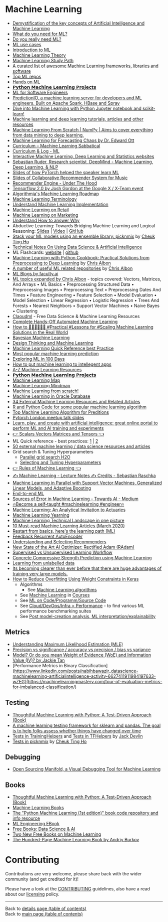 # Machine Learning
  
  - [Demystification of the key concepts of Artificial Intelligence and Machine Learning](https://github.com/virgili0/Virgilio/blob/master/serving/paradiso/demystification-ai-ml-dl/demystification-ai-ml-dl.md)
  - [What do you need for ML?](https://github.com/virgili0/Virgilio/blob/master/serving/paradiso/what-do-you-need-for-ml/what-do-you-need-for-ml.md)
  - [Do you really need ML?](https://github.com/virgili0/Virgilio/blob/master/serving/paradiso/do-you-really-need-ml/do-you-really-need-ml.md)
  - [ML use cases](https://github.com/virgili0/Virgilio/blob/master/serving/paradiso/use-cases/use-cases.md)
  - [Introduction to ML](https://github.com/virgili0/Virgilio/blob/master/serving/paradiso/introduction-to-ml/introduction-to-ml.md)
  - [Machine Learning Theory](https://github.com/virgili0/Virgilio/blob/master/serving/purgatorio/select-and-train-machine-learning-models/machine-learning-theory/machine-learning-theory.md)
  - [Machine Learning Study Path](https://github.com/virgili0/Virgilio/blob/master/LearningPaths/Machine%20Learning%20Engineer%20Career%20Path)
  - [A curated list of awesome Machine Learning frameworks, libraries and software](https://github.com/josephmisiti/awesome-machine-learning)
  - [Top ML repos](https://github.com/yazdotai/top-machine-learning)
  - [Hands on ML](https://github.com/ageron/handson-ml)
  - [𝗣𝘆𝘁𝗵𝗼𝗻 𝗠𝗮𝗰𝗵𝗶𝗻𝗲 𝗟𝗲𝗮𝗿𝗻𝗶𝗻𝗴 𝗣𝗿𝗼𝗷𝗲𝗰𝘁𝘀](https://www.linkedin.com/posts/martinroberts_python-machine-learning-projects-activity-6620692910499295232-B8Gq)
  - [ML for Software Engineers](https://github.com/ZuzooVn/machine-learning-for-software-engineers)
  - [PredictionIO, a machine learning server for developers and ML engineers. Built on Apache Spark, HBase and Spray](https://github.com/apache/predictionio)
  - [Dive into Machine Learning with Python Jupyter notebook and scikit-learn!](https://github.com/hangtwenty/dive-into-machine-learning)
  - [Machine learning and deep learning tutorials, articles and other resources](https://github.com/ujjwalkarn/Machine-Learning-Tutorials)
  - [Machine Learning From Scratch | NumPy | Aims to cover everything from data mining to deep learning. ](https://github.com/eriklindernoren/ML-From-Scratch)
  - [Machine Learning for Forecasting Chaos by Dr. Edward Ott](https://www.youtube.com/watch?v=ZFYdZWadyD4&feature=youtu.be)
  - [Curriculum – Machine Learning Sabbatical](https://coxy1989.com/curriculum.html)
  - [Curriculum & Log - ML](https://www.alanmartyn.com/)
  - [Interactive Machine Learning, Deep Learning and Statistics websites](https://p.migdal.pl/interactive-machine-learning-list/)
  - [Sebastian Ruder, Research scientist, DeepMind - Machine Learning, Deep Learning, & NLP](http://ruder.io/)
  - [Slides of how PyTorch helped the speaker learn ML](https://www.dropbox.com/sh/q0v0k3ida37thyn/AAB6wXMge7C6fvqKIZmGFXVQa?dl=0&preview=2019_06_26_Michael_Ceber.pdf)
  - [Slides of Collaborative Recommender System for Music](https://www.dropbox.com/sh/q0v0k3ida37thyn/AAB6wXMge7C6fvqKIZmGFXVQa?dl=0&preview=2019_06_26_Valentin_Nagacevschi.pdf)
  - [Recommender Engine - Under The Hood](https://www.linkedin.com/posts/data-science-central_recommender-engine-under-the-hood-activity-6611995873561890816-WnJd)
  - [Tensorflow 2.0 by Josh Gordon at the Google X / X-Team event](https://drive.google.com/file/d/1XAZp_n7avolVOGApKNLk0YcY3xGRaVcQ/view)
  - [Algorithmia's Machine Learning Roadmap](https://info.algorithmia.com/email-machine-learning-roadmap)
  - [Machine Learning Terminology](https://www.linkedin.com/feed/update/urn:li:activity:6526625602227789824)
  - [Understand Machine Learning Implementation](https://www.linkedin.com/feed/update/urn:li:activity:6529655800238047232)
  - [Machine Learning on Retail](https://www.linkedin.com/feed/update/urn:li:activity:6534410859026968576)
  - [Machine Learning on Marketing](https://www.linkedin.com/feed/update/urn:li:activity:6532232283498352640)
  - [Understand How to answer Why](https://www.linkedin.com/feed/update/urn:li:activity:6519055798948204544)
  - Abductive Learning: Towards Bridging Machine Learning and Logical Reasoning: [Slides](http://daiwz.net/org/slides/ABL-meetup.html) | [Video](https://www.youtube.com/watch?v=ETHrFxiFIUM) | [GitHub](https://github.com/AbductiveLearning/ABL-HED)
  - [Stack your ML models using an ensemble library: picknmix](https://github.com/picknmix/picknmix) by [Cheuk Ting Ho](https://github.com/Cheukting)
  - [Technical Notes On Using Data Science & Artificial Intelligence](https://github.com/chrisalbon/notes)
  - ML Flashcards: [website](https://machinelearningflashcards.com/) | [github](https://github.com/chrisalbon/MachineLearningFlashcards.com)
  - [Machine Learning with Python Cookbook: Practical Solutions from Preprocessing to Deep Learning](https://www.amazon.com/Machine-Learning-Python-Cookbook-Preprocessing/dp/1491989386) by [Chris Albon](https://www.amazon.com/Chris-Albon/e/B07CHGKH7J/ref=dp_byline_cont_book_1)
  - [A number of useful ML related repositories](https://github.com/chrisalbon?tab=repositories) by [Chris Albon](https://github.com/chrisalbon)
  - [ML Blogs by faculty.ai](https://faculty.ai/blog/)
  - [ML topics expanded by Chris Albon](https://chrisalbon.com/#machine_learning) - topics covered: Vectors, Matrices, And Arrays • ML Basics • Preprocessing Structured Data • Preprocessing Images • Preprocessing Text • Preprocessing Dates And Times • Feature Engineering • Feature Selection • Model Evaluation • Model Selection • Linear Regression • Logistic Regression • Trees And Forests • Nearest Neighbors • Support Vector Machines • Naive Bayes • Clustering
  - [Claoudml](https://www.claoudml.com/) - Free Data Science & Machine Learning Resources
  - [Complete Hands-Off Automated Machine Learning](https://www.linkedin.com/posts/data-science-central_complete-hands-off-automated-machine-learning-activity-6618518854731644928-b1kO)
  - [How to 🤷‍♂️🤷‍♂️🤷‍♂️ #Practical #Lessons for #Scaling Machine Learning Solutions in the Real World](https://www.linkedin.com/posts/ashishpatel2604_practical-lessons-scaling-activity-6618516936416428032-yzDZ/)
  - [Bayesian Machine Learning](https://www.linkedin.com/posts/data-science-central_bayesian-machine-learning-activity-6623268367648256000-TTcf)
  - [Design Thinking and Machine Learning](https://www.linkedin.com/posts/nabihbawazir_design-thinking-and-machine-learning-activity-6612301684750278656-QsSD)
  - [Machine Learning Quick Reference best Practice](https://www.linkedin.com/posts/nabihbawazir_machine-learning-quick-reference-best-practice-activity-6611857926338514944-d0Hz)
  - [Most popular machine learning prediction](https://www.linkedin.com/posts/nabihbawazir_most-popular-machine-learning-prediction-activity-6611214710266265600-_e3b)
  - [Exploring ML in 100 Days](https://lnkd.in/fqX8SGE)
  - [How to put machine learning to intellegent apps](https://www.linkedin.com/posts/nabihbawazir_datascience-machinelearning-artificialintelligence-activity-6621070479258161152-F1lm)
  - [A-Z Machine Learning Resources](https://lnkd.in/fVqeSfk)
  - [𝗣𝘆𝘁𝗵𝗼𝗻 𝗠𝗮𝗰𝗵𝗶𝗻𝗲 𝗟𝗲𝗮𝗿𝗻𝗶𝗻𝗴 𝗣𝗿𝗼𝗷𝗲𝗰𝘁𝘀](https://www.linkedin.com/posts/martinroberts_python-machine-learning-projects-activity-6620692910499295232-B8Gq)
  - [Machine Learning Map](https://www.linkedin.com/posts/nabihbawazir_machine-learning-map-activity-6604287294356713472-Zdrk)
  - [Machine Learning Mindmap](https://www.linkedin.com/posts/nabihbawazir_datascience-machinelearning-artificialintellegence-activity-6620949255924346881-QMmy)
  - [Machine Learning from scratch!](https://www.linkedin.com/posts/montrealai_artificialintelligence-deeplearning-neuralnetworks-activity-6622205152554213376-TkTs)
  - [Machine Learning in Oracle Database](https://blogs.oracle.com/machinelearning/machine-learning-in-oracle-database)
  - [34 External Machine Learning Resources and Related Articles](https://www.linkedin.com/posts/data-science-central_34-external-machine-learning-resources-and-activity-6621826667289591808-0EZP)
  - [R and Python Code for some popular machine learning algorithm](https://www.linkedin.com/posts/nabihbawazir_datascience-machinelearning-artificialintelligence-activity-6624922591301861376-oN0o)
  - [Top Machine Learning Algorithm for Preditions](https://www.linkedin.com/posts/nabihbawazir_top-machine-learning-algorithm-for-preditions-activity-6603862704757272576-ULbe)
  - [Pytorch London meetup talk slides](https://www.dropbox.com/sh/q0v0k3ida37thyn/AAB6wXMge7C6fvqKIZmGFXVQa?dl=0)
  - [Learn, play, and create with artificial intelligence: great online portal to perform ML and AI training and experiments](https://www.curiositymachine.org/)
  - [👉 Scalars Vectors Matrices and Tensors 👈](https://www.linkedin.com/posts/asif-bhat_scalar-vector-matrix-activity-6644155046256877568-WC4V)
  - ML Quick reference - best practices: [1](https://www.linkedin.com/posts/ajitjaokar_data-analytics-businessintelligence-activity-6636140050860036096-KlNK) | [2](https://www.linkedin.com/posts/asif-bhat_machine-learning-activity-6626768838551797761-kVAV)
  - [50 external machine learning / data science resources and articles](https://www.linkedin.com/posts/data-science-central_50-external-machine-learning-data-science-activity-6626884983975919616-_FEW)
  - Grid search & Tuning Hyperparameters
    - [Parallel grid search H2O](https://www.linkedin.com/posts/pavel-pscheidl-19b15990_parallel-grid-search-in-h2o-activity-6623902801170964480-nV82)
    - [Selecting and Tuning Hyperparameters](https://www.linkedin.com/posts/alastairkerrmuir_hyperparameter-selection-and-tuning-meetup-ugcPost-6621172444340240384-9WBj)
  - [👉 Rules of Machine Learning 👈](https://www.linkedin.com/posts/asif-bhat_rules-of-machine-learning-activity-6641688922382536704-9qVG)
  - [✍ Machine Learning - Lecture Notes ✍ Credits - Sebastian Raschka](https://www.linkedin.com/posts/asif-bhat_machine-learning-notes-activity-6645970418664636416-7x7K)
  - [Machine Learning in Parallel with Support Vector Machines, Generalized Linear Models, and Adaptive Boosting](https://www.linkedin.com/posts/data-science-central_machine-learning-in-parallel-with-support-activity-6651994434005200898-XhsG)
  - [End-to-end ML](https://www.linkedin.com/posts/srivatsan-srinivasan-b8131b_end-to-end-machine-learning-youtube-activity-6632150562966241280-1mut)
  - [Sources of Error in Machine Learning - Towards AI - Medium](https://www.linkedin.com/posts/gregoryrenard_sources-of-error-in-machine-learning-activity-6627573269115609089-cXSU)
  - [🔥Become a self-taught #machinelearning  #engineer🔥](https://www.linkedin.com/posts/asif-bhat_machinelearning-engineer-activity-6644343691836301312-uFEk)
  - [Machine Learning: An Analytical Invitation to Actuaries](https://www.linkedin.com/posts/vincentg_machine-learning-an-analytical-invitation-activity-6651258584812314625-F6Tc)
  - [Machine Learning Yearning](https://www.linkedin.com/posts/iamsivab_machine-learning-yearning-activity-6651109362548994048-Rk_Z)
  - [Machine Learning Technical Landscape in one picture](https://www.datasciencecentral.com/profiles/blogs/mure-picture)
  - [10 Must-read Machine Learning Articles (March 2020)](https://www.linkedin.com/posts/eric-feuilleaubois-ph-d-43ab0925_10-must-read-machine-learning-articles-march-activity-6654347366629421056-Ao6a)
  - [Restart from basics, here's the learning path (ML)](https://www.linkedin.com/posts/nabihbawazir_restart-from-basics-heres-the-learning-activity-6654875758999244800-0vlX)
  - [Feedback Recurrent AutoEncoder](https://www.linkedin.com/posts/montrealai_deeplearning-machinelearning-speechprocessing-activity-6627924132694675456-Wq5P)
- [Understanding and Selecting Recommenders](https://www.linkedin.com/posts/data-science-central_understanding-and-selecting-recommenders-activity-6628772424047435777-j0kF)
- [New State of the Art AI Optimizer: Rectified Adam (RAdam)](https://www.linkedin.com/posts/montrealai_machinelearning-tensorflow-pytorch-activity-6632771367508992006-6wcx)
- [Supervised vs Unsupervised Learning Workflow](https://www.linkedin.com/posts/nabihbawazir_datascience-machinelearning-artificialintelligence-activity-6627200131420778496-zMVV)
- [Concrete Compressive Strength Prediction using Machine Learning](https://www.linkedin.com/posts/towards-data-science_concrete-compressive-strength-prediction-activity-6644946997524725760-bbxh)
- [Learning from unlabelled data](https://www.linkedin.com/posts/montrealai_deeplearning-machinelearning-semisupervisedlearning-activity-6641340729899700224-PP8Q)
- [Its becoming clearer than ever before that there are huge advantages of training very large models.](https://www.linkedin.com/posts/adamgrzywaczewski_its-becoming-clearer-than-ever-before-that-activity-6645674351192522752-vxsF)
- [How to Reduce Overfitting Using Weight Constraints in Keras](https://machinelearningmastery.com/how-to-reduce-overfitting-in-deep-neural-networks-with-weight-constraints-in-keras/)
  - Algorithms
    - See [Machine Learning algorithms](./machine-learning-algorithms.md)
  - See [Machine Learning](../courses.md#machine-learning) in [Courses](../courses.md#courses)
  - See [ML on Code/Programm/Source Code](../ML-on-code-programming-source-code.md)
  - See [Cloud/DevOps/Infra > Performance](../cloud-devops-infra/README.md#performance) - to find various ML performance benchmarking suites
  - See [Post model-creation analysis, ML interpretation/explainability](../data/README.md#post-model-creation-analysis-ml-interpretationexplainability)
  
## Metrics
  - [Understanding Maximum Likelihood Estimation  (MLE)](https://www.linkedin.com/posts/towards-data-science_understanding-maximum-likelihood-estimation-activity-6642383355608473600-1Uvq)
  - [Precision vs significance / accuracy vs precision / bias vs variance](https://www.linkedin.com/posts/vincentg_precision-vs-significance-accuracy-vs-precision-activity-6643604148749164545-R3TG)
  - [Model? Or do you mean Weight of Evidence (WoE) and Information Value (IV)? by Jackie Tan](https://www.linkedin.com/posts/towards-data-science_model-or-do-you-mean-weight-of-evidence-activity-6643425221107830784-xjl7)
  - [Performance Metrics in Binary Classification](https://www.linkedin.com/posts/nabihbawazir_datascience-machinelearning-artificialintelligence-activity-6627411911984197633-wZEG](https://machinelearningmastery.com/tour-of-evaluation-metrics-for-imbalanced-classification/)

## Testing

   - [Thoughtful Machine Learning with Python: A Test-Driven Approach (Book)](https://www.linkedin.com/posts/ayonroy2000_thoughtful-machine-learning-activity-6641148383790764032-W3EG)
   - [A machine learning testing framework for sklearn and pandas. The goal is to help folks assess whether things have changed over time](https://github.com/EricSchles/drifter_ml)
   - [Tests in TrainingHelpers](https://github.com/jd-13/TFHelpers/blob/master/TFHelpers/TrainingHelpers.py) and [Tests in TFHelpers](https://github.com/jd-13/TFHelpers/tree/master/Tests) by [Jack Devlin](https://github.com/jd-13)
   - [Tests in picknmix](https://github.com/picknmix/picknmix/tree/master/tests) by [Cheuk Ting Ho](https://github.com/Cheukting)

## Debugging

- [Open Sourcing Manifold, a Visual Debugging Tool for Machine Learning](https://www.linkedin.com/posts/miketamir_open-sourcing-manifold-a-visual-debugging-activity-6635929832096096256-rbuf)


## Books

- [Thoughtful Machine Learning with Python: A Test-Driven Approach (Book)](https://www.linkedin.com/posts/ayonroy2000_thoughtful-machine-learning-activity-6641148383790764032-W3EG)
- [Machine Learning Books](https://www.youtube.com/watch?v=AHnd-vVN5VM&list=PLcQCwsZDEzFkaBv6-7FYt2p9ofempmagq)
- [The "Python Machine Learning (1st edition)" book code repository and info resource](https://github.com/rasbt/python-machine-learning-book)
- [ML Engineering EBook](https://www.linkedin.com/posts/andriyburkov_as-promised-i-have-just-put-online-the-fifth-activity-6622486751728459776-teGe)
- [Free Books: Data Science & AI](https://www.linkedin.com/posts/data-science-central_free-books-data-science-ai-activity-6634661722558906368-ch5W)
- [Two New Free Books on Machine Learning](https://www.linkedin.com/posts/data-science-central_two-new-free-books-on-machine-learning-activity-6651587789072715776-09QA)
- [The Hundred-Page Machine Learning Book by Andriy Burkov](https://www.linkedin.com/posts/andriyburkov_chapter-10-other-forms-of-learning-activity-6653853295150452736-Bm5d)

# Contributing

Contributions are very welcome, please share back with the wider community (and get credited for it)!

Please have a look at the [CONTRIBUTING](../CONTRIBUTING.md) guidelines, also have a read about our [licensing](../LICENSE.md) policy.

---

Back to [details page (table of contents)](../../README-details.md#julia-python--r)<br>
Back to [main page (table of contents)](../../README.md)
